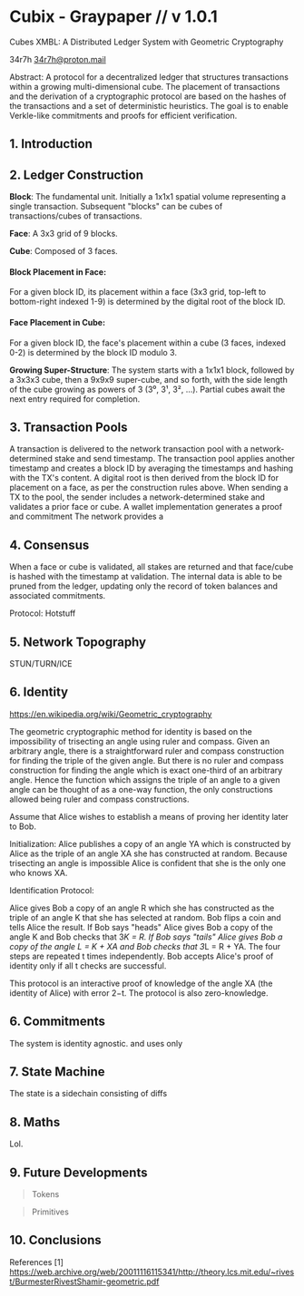 # Cubix - Graypaper // v 1.0.1

Cubes XMBL: A Distributed Ledger System with Geometric Cryptography


34r7h
34r7h@proton.mail

Abstract: A protocol for a decentralized ledger that structures transactions within a growing multi-dimensional cube. The placement of transactions and the derivation of a cryptographic protocol are based on the hashes of the transactions and a set of deterministic heuristics. The goal is to enable Verkle-like commitments and proofs for efficient verification.

## 1. Introduction


## 2. Ledger Construction

**Block**: The fundamental unit. Initially a 1x1x1 spatial volume representing a single transaction. Subsequent "blocks" can be cubes of transactions/cubes of transactions.

**Face**: A 3x3 grid of 9 blocks.

**Cube**: Composed of 3 faces.

#### Block Placement in Face: 
For a given block ID, its placement within a face (3x3 grid, top-left to bottom-right indexed 1-9) is determined by the digital root of the block ID.

#### Face Placement in Cube: 
For a given block ID, the face's placement within a cube (3 faces, indexed 0-2) is determined by the block ID modulo 3.

**Growing Super-Structure**: The system starts with a 1x1x1 block, followed by a 3x3x3 cube, then a 9x9x9 super-cube, and so forth, with the side length of the cube growing as powers of 3 (3⁰, 3¹, 3², ...). Partial cubes await the next entry required for completion.

## 3. Transaction Pools

A transaction is delivered to the network transaction pool with a network-determined stake and send timestamp. The transaction pool applies another timestamp and creates a block ID by averaging the timestamps and hashing with the TX's content. A digital root is then derived from the block ID for placement on a face, as per the construction rules above. When sending a TX to the pool, the sender includes a network-determined stake and validates a prior face or cube. A wallet implementation generates a proof and commitment The network provides a 


## 4. Consensus

When a face or cube is validated, all stakes are returned and that face/cube is hashed with the timestamp at validation. The internal data is able to be pruned from the ledger, updating only the record of token balances and associated commitments. 

Protocol: Hotstuff


## 5. Network Topography

STUN/TURN/ICE


## 6. Identity
https://en.wikipedia.org/wiki/Geometric_cryptography

The geometric cryptographic method for identity is based on the impossibility of trisecting an angle using ruler and compass. Given an arbitrary angle, there is a straightforward ruler and compass construction for finding the triple of the given angle. But there is no ruler and compass construction for finding the angle which is exact one-third of an arbitrary angle. Hence the function which assigns the triple of an angle to a given angle can be thought of as a one-way function, the only constructions allowed being ruler and compass constructions.

Assume that Alice wishes to establish a means of proving her identity later to Bob.

Initialization: Alice publishes a copy of an angle YA which is constructed by Alice as the triple of an angle XA she has constructed at random. Because trisecting an angle is impossible Alice is confident that she is the only one who knows XA.

Identification Protocol:

Alice gives Bob a copy of an angle R which she has constructed as the triple of an angle K that she has selected at random.
Bob flips a coin and tells Alice the result.
If Bob says "heads" Alice gives Bob a copy of the angle K and Bob checks that 3*K = R.
If Bob says "tails" Alice gives Bob a copy of the angle L = K + XA and Bob checks that 3*L = R + YA.
The four steps are repeated t times independently. Bob accepts Alice's proof of identity only if all t checks are successful.

This protocol is an interactive proof of knowledge of the angle XA (the identity of Alice) with error 2−t. The protocol is also zero-knowledge.

## 6. Commitments

The system is identity agnostic. and uses only 


## 7. State Machine

The state is a sidechain consisting of diffs


## 8. Maths

Lol.


## 9. Future Developments

> Tokens

> Primitives


## 10. Conclusions


References
[1] https://web.archive.org/web/20011116115341/http://theory.lcs.mit.edu/~rivest/BurmesterRivestShamir-geometric.pdf